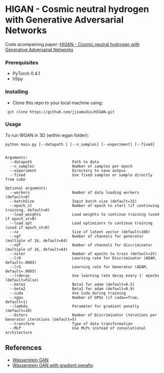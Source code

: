 # HIGAN - Cosmic neutral hydrogen with Generative Adversarial Networks


Code acompaining paper: [HIGAN - Cosmic neutral hydrogen with Generative Adversarial Networks]( https://arxiv.org/abs/1904.12846)

### Prerequisites

* PyTorch 0.4.1
* h5py

### Installing

* Clone this repo to your local machine using:
```
 git clone https://github.com/jjzamudio/HIGAN.git
```

### Usage

To run WGAN in 3D (within wgan folder):

```
python main.py [--datapath ] [--n_samples] [--experiment] [--fixed]
 

Arguments:
  --datapath                  Path to data
  --n_samples                 Number of samples per epoch
  --experiment                Directory to save outpus
  --fixed                     Use fixed samples or sample directly from cube

Optional arguments:
  --workers                   Number of data loading workers (default=0)
  --batchSize                 Input batch size (default=32)
  --epoch_st                  Number of epoch to start (if continuing training, default=0)
  --load_weights              Load weights to continue training (used if epoch_st>0)
  --load_opt                  Load optimizers to continue training (used if epoch_st>0)
  --nz                        Size of latent vector (default=100)
  --ngf                       Number of channels for generator (multiple of 16, default=64)
  --ndf                       Number of channels for discriminator (multiple of 16, default=64)
  --niter                     Number of epochs to train (default=25)
  --lrD                       Learning rate for Discriminator (ADAM, default=.0005)
  --lrG                       Learning rate for Generator (ADAM, default=.0005)
  --lrdecay                   Use learning rate decay every 1' epochs (default=False)
  --beta1                     Beta1 for adam (default=0.5)
  --beta2                     Beta2 for adam (default=0.9)
  --cuda                      Use Cuda during training
  --ngpu                      Number of GPUs (if cuda==True, default=1)
  --lambda_                   Parameter for gradient penalty (default=10)
  --Diters                    Number of Discriminator iterations per Generator iterations (default=5)
  --transform                 Type of data transformation
  --MLP                       Use MLPs instead of convolutional architecture

```


## References

* [Wasserstein GAN](https://github.com/martinarjovsky/WassersteinGAN)
* [Wasserstein GAN with gradient penalty](https://github.com/EmilienDupont/wgan-gp)



